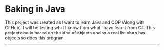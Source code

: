 # Baking in Java
This project was created as I want to learn Java and OOP (Along with GitHub). I will be testing what I know from what I have learnt from C#. This project also is based on the idea of objects and as a real life shop has objects so does this program.
***
